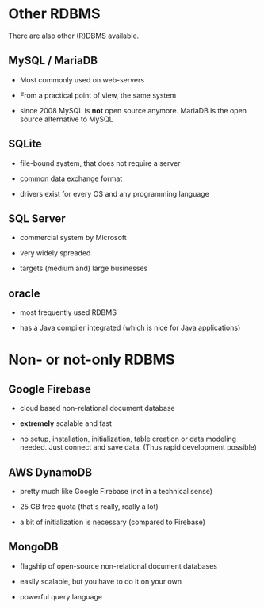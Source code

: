 # Other RDBMS

There are also other (R)DBMS available.

## MySQL / MariaDB

* Most commonly used on web-servers

* From a practical point of view, the same system

* since 2008 MySQL is **not** open source anymore. MariaDB is the open source
alternative to MySQL

## SQLite

* file-bound system, that does not require a server

* common data exchange format

* drivers exist for every OS and any programming language

## SQL Server

* commercial system by Microsoft

* very widely spreaded

* targets (medium and) large businesses

## oracle

* most frequently used RDBMS

* has a Java compiler integrated (which is nice for Java applications)

# Non- or not-only RDBMS

## Google Firebase

* cloud based non-relational document database

* **extremely** scalable and fast

* no setup, installation, initialization, table creation or data modeling needed.
Just connect and save data. (Thus rapid development possible)

## AWS DynamoDB

* pretty much like Google Firebase (not in a technical sense)

* 25 GB free quota (that's really, really a lot)

* a bit of initialization is necessary (compared to Firebase)

## MongoDB

* flagship of open-source non-relational document databases

* easily scalable, but you have to do it on your own

* powerful query language

